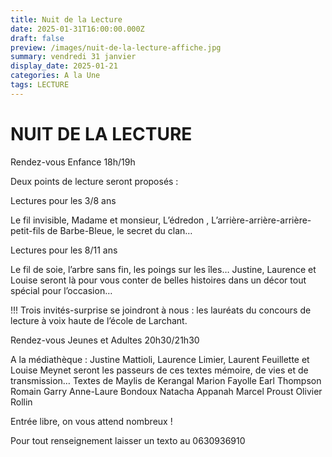 ```yaml
---
title: Nuit de la Lecture
date: 2025-01-31T16:00:00.000Z
draft: false
preview: /images/nuit-de-la-lecture-affiche.jpg
summary: vendredi 31 janvier
display_date: 2025-01-21
categories: A la Une
tags: LECTURE
---
```

# NUIT DE LA LECTURE

Rendez-vous Enfance 18h/19h 

Deux points de lecture seront proposés : 

Lectures pour les 3/8 ans 

Le fil invisible, Madame et monsieur, L’édredon , L’arrière-arrière-arrière- petit-fils de Barbe-Bleue, le secret du clan… 

Lectures pour les 8/11 ans 

Le fil de soie, l’arbre sans fin, les poings sur les îles… Justine, Laurence et Louise seront là pour vous conter de belles histoires dans un décor tout spécial pour l’occasion… 

!!! Trois invités-surprise se joindront à nous : les lauréats du concours de lecture à voix haute de l’école de Larchant. 

Rendez-vous Jeunes et Adultes 20h30/21h30 

A la médiathèque : Justine Mattioli, Laurence Limier, Laurent Feuillette et Louise Meynet seront les passeurs de ces textes mémoire, de vies et de transmission… Textes de Maylis de Kerangal Marion Fayolle Earl Thompson Romain Garry Anne-Laure Bondoux Natacha Appanah Marcel Proust Olivier Rollin 

Entrée libre, on vous attend nombreux ! 

Pour tout renseignement laisser un texto au 0630936910[](/ateliers/memoire)
